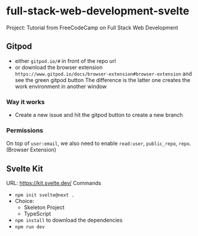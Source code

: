 # full-stack-web-development-svelte
Project: Tutorial from FreeCodeCamp on Full Stack Web Development


## Gitpod
- either `gitpod.io/#` in front of the repo url
- or download the browser extension `https://www.gitpod.io/docs/browser-extension#browser-extension` and see the green gitpod button
The difference is the latter one creates the work environment in another window

### Way it works
- Create a new issue and hit the gitpod button to create a new branch

### Permissions
On top of `user:email`, we also need to enable `read:user`, `public_repo`, `repo`. (Browser Extension)

## Svelte Kit
URL: https://kit.svelte.dev/
Commands
- `npm init svelte@next .`
- Choice: 
    - Skeleton Project
    - TypeScript
- `npm install` to download the dependencies
- `npm run dev` 
